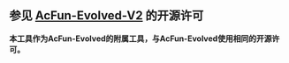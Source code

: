 ## 参见 [AcFun-Evolved-V2](https://github.com/wenzi7777/AcFun-Evolved-V2) 的开源许可

**本工具作为AcFun-Evolved的附属工具，与AcFun-Evolved使用相同的开源许可。**
